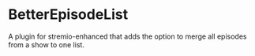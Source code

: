 # BetterEpisodeList
A plugin for stremio-enhanced that adds the option to merge all episodes from a show to one list.
